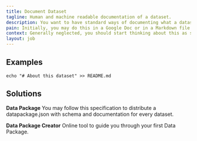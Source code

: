 ```yaml
---
title: Document Dataset
tagline: Human and machine readable documentation of a dataset.
description: You want to have standard ways of documenting what a dataset is about, how it was collected, attribute names and values.
pain: Initially, you may do this in a Google Doc or in a Markdown file versioned with Git. Over time, the Frictionless Data-way is to document together with the dataset, following the Data Package specification.
context: Generally neglected, you should start thinking about this as soon as the project starts. Your future self will thank you.
layout: job
---
```


## Examples

```
echo "# About this dataset" >> README.md
```

## Solutions

**Data Package**
You may follow this specification to distribute a datapackage.json with schema and documentation for every dataset.
 
**Data Package Creator**
Online tool to guide you through your first Data Package.
